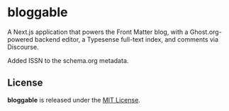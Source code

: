 # bloggable

A Next.js application that powers the Front Matter blog, with a Ghost.org-powered backend editor, a Typesense full-text index, and comments via Discourse.

Added ISSN to the schema.org metadata.


## License

**bloggable** is released under the [MIT License](https://github.com/front-matter/bloggable/blob/master/LICENSE.md).
